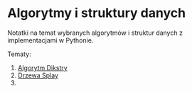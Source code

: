# Algorytmy i struktury danych
Notatki na temat wybranych algorytmów i struktur danych z implementacjami w Pythonie. 

Tematy:
1. [Algorytm Dikstry](dijkstra.md)
2. [Drzewa Splay](splay.md)
3. 
